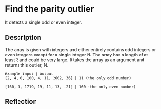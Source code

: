 # Find the parity outlier

It detects a single odd or even integer. 

## Description  

The array is given with integers and either entirely contains odd integers or even integers except for a single integer N.
The array has a length of at least 3 and could be very large. 
It takes the array as an argument and returns this outlier, N.

```
Example Input | Output
[2, 4, 0, 100, 4, 11, 2602, 36] | 11 (the only odd number)

[160, 3, 1719, 19, 11, 13, -21] | 160 (the only even number)

```

## Reflection